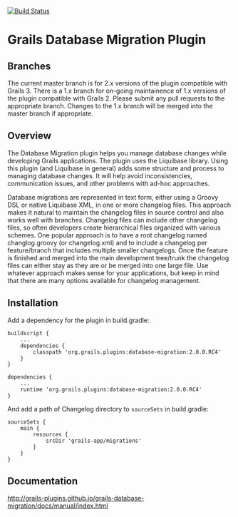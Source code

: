 [![Build Status](https://travis-ci.org/grails-plugins/grails-database-migration.svg)](https://travis-ci.org/grails-plugins/grails-database-migration)

# Grails Database Migration Plugin

## Branches

The current master branch is for 2.x versions of the plugin compatible with Grails 3. There is a 1.x branch for on-going maintainence of 1.x versions of the plugin compatible with Grails 2. Please submit any pull requests to the appropriate branch. Changes to the 1.x branch will be merged into the master branch if appropriate.

## Overview

The Database Migration plugin helps you manage database changes while developing Grails applications. The plugin uses the Liquibase library. Using this plugin (and Liquibase in general) adds some structure and process to managing database changes. It will help avoid inconsistencies, communication issues, and other problems with ad-hoc approaches.

Database migrations are represented in text form, either using a Groovy DSL or native Liquibase XML, in one or more changelog files. This approach makes it natural to maintain the changelog files in source control and also works well with branches. Changelog files can include other changelog files, so often developers create hierarchical files organized with various schemes.
One popular approach is to have a root changelog named changlog.groovy (or changelog.xml) and to include a changelog per feature/branch that includes multiple smaller changelogs. Once the feature is finished and merged into the main development tree/trunk the changelog files can either stay as they are or be merged into one large file. Use whatever approach makes sense for your applications, but keep in mind that there are many options available for changelog management.

## Installation

Add a dependency for the plugin in build.gradle:

```
buildscript {
    ...
    dependencies {
        classpath 'org.grails.plugins:database-migration:2.0.0.RC4'
    }
}

dependencies {
    ...
    runtime 'org.grails.plugins:database-migration:2.0.0.RC4'
}
```

And add a path of Changelog directory to `sourceSets` in build.gradle:

```
sourceSets {
    main {
        resources {
            srcDir 'grails-app/migrations'
        }
    }
}
```

## Documentation

http://grails-plugins.github.io/grails-database-migration/docs/manual/index.html
